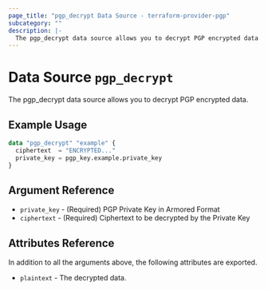 ```yaml
---
page_title: "pgp_decrypt Data Source - terraform-provider-pgp"
subcategory: ""
description: |-
  The pgp_decrypt data source allows you to decrypt PGP encrypted data.
---
```


# Data Source `pgp_decrypt`

The pgp_decrypt data source allows you to decrypt PGP encrypted data.

## Example Usage

```terraform
data "pgp_decrypt" "example" {
  ciphertext  = "ENCRYPTED..."
  private_key = pgp_key.example.private_key
}
```

## Argument Reference

- `private_key` - (Required) PGP Private Key in Armored Format
- `ciphertext` - (Required) Ciphertext to be decrypted by the Private Key

## Attributes Reference

In addition to all the arguments above, the following attributes are exported.

- `plaintext` - The decrypted data.
